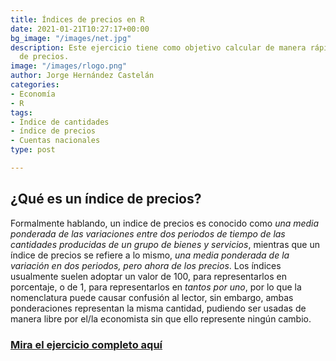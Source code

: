 ```yaml
---
title: Índices de precios en R
date: 2021-01-21T10:27:17+00:00
bg_image: "/images/net.jpg"
description: Este ejercicio tiene como objetivo calcular de manera rápida índices
  de precios.
image: "/images/rlogo.png"
author: Jorge Hernández Castelán
categories:
- Economía
- R
tags:
- Índice de cantidades
- índice de precios
- Cuentas nacionales
type: post

---
```

## ¿Qué es un índice de precios?

Formalmente hablando, un indice de precios es conocido como _una media ponderada de las variaciones entre dos periodos de tiempo de las cantidades producidas de un grupo de bienes y servicios_, mientras que un índice de precios se refiere a lo mismo, _una media ponderada de la variación en dos periodos, pero ahora de los precios_. Los índices usualmente suelen adoptar un valor de 100, para representarlos en porcentaje, o de 1, para representarlos en _tantos por uno_, por lo que la nomenclatura puede causar confusión al lector, sin embargo, ambas ponderaciones representan la misma cantidad, pudiendo ser usadas de manera libre por el/la economista sin que ello represente ningún cambio.

### [Mira el ejercicio completo aquí](https://bookdown.org/eljorgehdz/ndices_de_precios/indprecios.html "ejercicio")